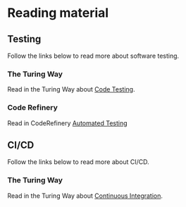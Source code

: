 # Reading material

## Testing
Follow the links below to read more about software testing.

### The Turing Way
Read in the Turing Way about [Code Testing](https://the-turing-way.netlify.app/reproducible-research/testing).

### Code Refinery
Read in CodeRefinery [Automated Testing](https://coderefinery.github.io/testing/motivation/)


## CI/CD
Follow the links below to read more about CI/CD.

### The Turing Way
Read in the Turing Way about [Continuous Integration](https://the-turing-way.netlify.app/reproducible-research/ci).